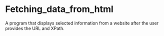 # Fetching_data_from_html
A program that displays selected information from a website after the user provides the URL and XPath.
